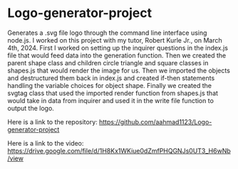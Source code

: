 # Logo-generator-project
Generates a .svg file logo through the command line interface using node.js. I worked on this project with my tutor, Robert Kurle Jr., on March 4th, 2024. First I worked on setting up the inquirer questions in the index.js file that would feed data into the generation function. Then we created the parent shape class and children circle triangle and square classes in shapes.js that would render the image for us. Then we imported the objects and destructured them back in index.js and created if-then statements handling the variable choices for object shape. Finally we created the svgtag class that used the imported render function from shapes.js that would take in data from inquirer and used it in the write file function to output the logo. 

Here is a link to the repository: https://github.com/aahmad1123/Logo-generator-project

Here is a link to the video: https://drive.google.com/file/d/1H8Kx1WKiue0dZmfPHQGNJs0UT3_H6wNb/view